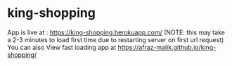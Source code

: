 # king-shopping
App is live at : https://king-shopping.herokuapp.com/ (NOTE: this may take a 2-3 minutes to load first time due to restarting server on first url request)
You can also View fast loading app at https://afraz-malik.github.io/king-shopping/
